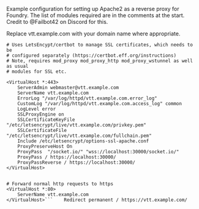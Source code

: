 ---
---
Example configuration for setting up Apache2 as a reverse proxy for Foundry.  The list of modules required are in the comments at the start.  Credit to @Failbot42 on Discord for this.

Replace vtt.example.com with your domain name where appropriate.

```# Apache .conf for reverse proxy of Foundry VTT.
# Uses LetsEncypt/certbot to manage SSL certificates, which needs to be
# configured separately (https://certbot.eff.org/instructions)
# Note, requires mod_proxy mod_proxy_http mod_proxy_wstunnel as well as usual
# modules for SSL etc.

<VirtualHost *:443>
    ServerAdmin webmaster@vtt.example.com
    ServerName vtt.example.com
    ErrorLog "/var/log/httpd/vtt.example.com.error_log"
    CustomLog "/var/log/httpd/vtt.example.com.access_log" common
    LogLevel error
    SSLProxyEngine on
    SSLCertificateKeyFile "/etc/letsencrypt/live/vtt.example.com/privkey.pem"
    SSLCertificateFile "/etc/letsencrypt/live/vtt.example.com/fullchain.pem"
    Include /etc/letsencrypt/options-ssl-apache.conf
    ProxyPreserveHost On
    ProxyPass  "/socket.io/" "wss://localhost:30000/socket.io/"
    ProxyPass / https://localhost:30000/
    ProxyPassReverse / https://localhost:30000/
</VirtualHost>


# Forward normal http requests to https
<VirtualHost *:80>
    ServerName vtt.example.com
</VirtualHost>```    Redirect permanent / https://vtt.example.com/
